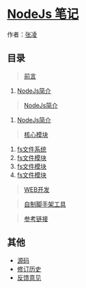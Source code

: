 # [NodeJs 笔记]()

作者：[张凌](http://zhangling.site)

## 目录

> [前言](#README.md)

1. [NodeJs简介](#intro.md)

> [NodeJs简介](intro.md)

1. [NodeJs简介](#intro.md)

> [核心模块](coreModule.md)

1. [fs文件系统](#fs.md)
1. [fs文件模块](#fs.md)
1. [fs文件模块](#fs.md)
1. [fs文件模块](#fs.md)

> [WEB开发](closure.md)

> [自制脚手架工具](https://github.com/zhanglingfe/node-cli)

> [参考链接](reference.md)

## 其他
- [源码](https://github.com/zhanglingfe/docs/tree/master/node)
- [修订历史](https://github.com/zhanglingfe/docs/commits/master)
- [反馈意见](https://github.com/zhanglingfe/docs/issues)
